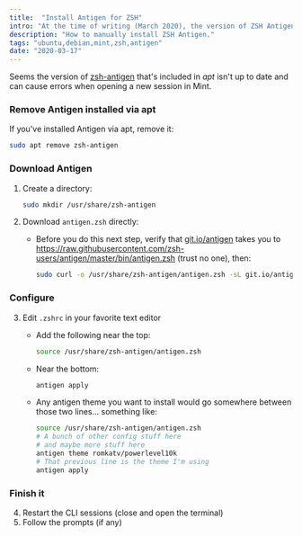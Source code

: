 ```yaml
---
title:  "Install Antigen for ZSH"
intro: "At the time of writing (March 2020), the version of ZSH Antigen included in Mint's apt was not up-to-date, here's how to install it directly."
description: "How to manually install ZSH Antigen."
tags: "ubuntu,debian,mint,zsh,antigen"
date: "2020-03-17"
---
```


Seems the version of [zsh-antigen](https://github.com/zsh-users/antigen) that's included in _apt_ isn't up to date and can cause errors when opening a new session in Mint.

### Remove Antigen installed via apt

If you've installed Antigen via apt, remove it:

```bash
sudo apt remove zsh-antigen
```

### Download Antigen

1. Create a directory:

    ```bash
    sudo mkdir /usr/share/zsh-antigen
    ```

2. Download `antigen.zsh` directly:

    - Before you do this next step, verify that [git.io/antigen](git.io/antigen) takes you to https://raw.githubusercontent.com/zsh-users/antigen/master/bin/antigen.zsh (trust no one), then:

        ```bash
        sudo curl -o /usr/share/zsh-antigen/antigen.zsh -sL git.io/antigen
        ```

### Configure

3. Edit `.zshrc` in your favorite text editor
    - Add the following near the top:

        ```bash
        source /usr/share/zsh-antigen/antigen.zsh
        ```
    - Near the bottom:

        ```bash
        antigen apply
        ```

    - Any antigen theme you want to install would go somewhere between those two lines... something like:

        ```bash
        source /usr/share/zsh-antigen/antigen.zsh
        # A bunch of other config stuff here
        # and maybe more stuff here
        antigen theme romkatv/powerlevel10k
        # That previous line is the theme I'm using
        antigen apply
        ```

### Finish it

4. Restart the CLI sessions (close and open the terminal)
5. Follow the prompts (if any)